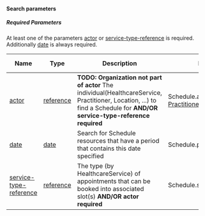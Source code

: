 #### Search parameters

##### Required Parameters

At least one of the parameters [actor](https://www.hl7.org/fhir/schedule-search.html#Schedule-actor) or [service-type-reference](https://www.hl7.org/fhir/schedule-search.html#Schedule-service-type-reference) is required. Additionally [date](https://www.hl7.org/fhir/schedule-search.html#Schedule-date) is always required.

| Name                                                                                                    | Type                                                        | Description                                                                                                                                                               | Expression                                                                                                                                                     | In Common |
| ------------------------------------------------------------------------------------------------------- | ----------------------------------------------------------- | ------------------------------------------------------------------------------------------------------------------------------------------------------------------------- | -------------------------------------------------------------------------------------------------------------------------------------------------------------- | --------- |
| [actor](https://www.hl7.org/fhir/schedule-search.html#Schedule-actor)                                   | [reference](https://www.hl7.org/fhir/search.html#reference) | **TODO: Organization not part of actor** The individual(HealthcareService, Practitioner, Location, ...) to find a Schedule for **AND/OR service-type-reference required** | Schedule.actor ([Organization](https://www.hl7.org/fhir/organization.html), [Practitioner](https://www.hl7.org/fhir/practitioner.html), [Practitioner Role]()) |           |
| [date](https://www.hl7.org/fhir/schedule-search.html#Schedule-date)                                     | [date](https://www.hl7.org/fhir/search.html#date)           | Search for Schedule resources that have a period that contains this date specified                                                                                        | Schedule.planningHorizon                                                                                                                                       |
| [service-type-reference](https://www.hl7.org/fhir/schedule-search.html#Schedule-service-type-reference) | [reference](https://www.hl7.org/fhir/search.html#reference) | The type (by HealthcareService) of appointments that can be booked into associated slot(s) **AND/OR actor required**                                                      | Schedule.serviceType.reference                                                                                                                                 |
